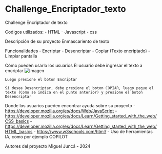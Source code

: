 # Challenge_Encriptador_texto
Challenge Encriptador de texto

Codigos utilizados:
    - HTML
    - Javascript
    - css

Descripción de su proyecto
    Enmascariento de texto
  
Funcionalidades
    - Encriptar
    - Desencriptar
    - Copiar (Texto encriptado)
    - Limpiar pantalla
  
Cómo pueden usarlo los usuarios
    El usuario debe ingresar el texto a encriptar
    ![imagen](https://github.com/user-attachments/assets/f3ac67c7-bfd3-4d43-8ab3-4d34a2dc9acb)

    Luego presione el boton Encriptar

    Si desea Desencriptar, debe presione el boton COPIAR, luego pegue el texto (Como se indica en el punto anterior) y presione el boton Desencriptar
    
Donde los usuarios pueden encontrar ayuda sobre su proyecto
    - https://developer.mozilla.org/es/docs/Web/JavaScript
    - https://developer.mozilla.org/es/docs/Learn/Getting_started_with_the_web/CSS_basics
    - https://developer.mozilla.org/es/docs/Learn/Getting_started_with_the_web/HTML_basics
    - https://www.w3schools.com/html/
    - Uso de herramientas IA, como por ejemplo COPILOT
    
Autores del proyecto
    Miguel Juncá - 2024
